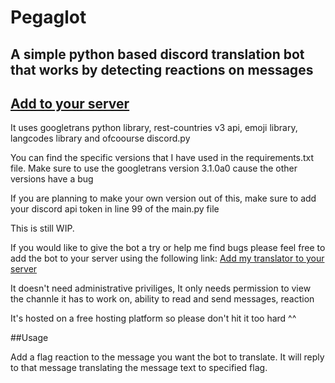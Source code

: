 # Pegaglot
## A simple python based discord translation bot that works by detecting reactions on messages
## [Add to your server](https://discord.com/api/oauth2/authorize?client_id=1012428802749648946&permissions=431242030144&scope=bot)

It uses googletrans python library, rest-countries v3 api, emoji library, langcodes library and ofcoourse discord.py

You can find the specific versions that I have used in the requirements.txt file. Make sure to use the googletrans version 3.1.0a0 
cause the other versions have a bug

If you are planning to make your own version out of this, make sure to add your discord api token in line 99 of the main.py file

This is still WIP.

If you would like to give the bot a try or help me find bugs please feel free to add the bot to your server using the following link:
[Add my translator to your server](https://discord.com/api/oauth2/authorize?client_id=1012428802749648946&permissions=431242030144&scope=bot)

It doesn't need administrative priviliges, It only needs permission to view the channle it has to work on, ability to read and send messages, reaction

It's hosted on a free hosting platform so please don't hit it too hard ^^ 

##Usage

Add a flag reaction to the message you want the bot to translate. It will reply to that message translating the message text to specified flag.
